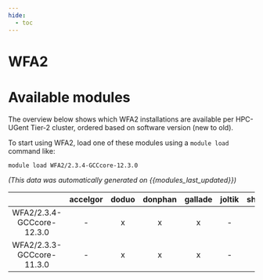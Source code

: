 ```yaml
---
hide:
  - toc
---
```


WFA2
====

# Available modules


The overview below shows which WFA2 installations are available per HPC-UGent Tier-2 cluster, ordered based on software version (new to old).

To start using WFA2, load one of these modules using a `module load` command like:

```shell
module load WFA2/2.3.4-GCCcore-12.3.0
```

*(This data was automatically generated on {{modules_last_updated}})*  

| |accelgor|doduo|donphan|gallade|joltik|shinx|skitty|
| :---: | :---: | :---: | :---: | :---: | :---: | :---: | :---: |
|WFA2/2.3.4-GCCcore-12.3.0|-|x|x|x|-|x|x|
|WFA2/2.3.3-GCCcore-11.3.0|-|x|x|x|-|-|-|
